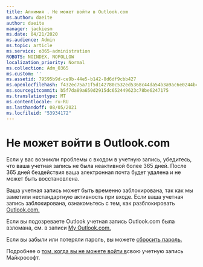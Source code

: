```yaml
---
title: Алхимия . Не может войти в Outlook.com
ms.author: daeite
author: daeite
manager: jackiesm
ms.date: 04/21/2020
ms.audience: Admin
ms.topic: article
ms.service: o365-administration
ROBOTS: NOINDEX, NOFOLLOW
localization_priority: Normal
ms.collection: Adm_O365
ms.custom: ''
ms.assetid: 79595b9d-ce9b-44e5-b142-8d6df9cbb427
ms.openlocfilehash: f432ec75a71f5d142780c532ed5368c44da54b3a9ac6e0244b4a4a5127b0acff
ms.sourcegitcommit: b5f7da89a650d2915dc652449623c78be6247175
ms.translationtype: MT
ms.contentlocale: ru-RU
ms.lasthandoff: 08/05/2021
ms.locfileid: "53934172"
---
```

# <a name="cant-sign-in-to-outlookcom"></a>Не может войти в Outlook.com

Если у вас возникли проблемы с входом в учетную запись, убедитесь, что ваша учетная запись не была неактивной более 365 дней. После 365 дней бездействия ваша электронная почта будет удалена и не может быть восстановлена.
  
Ваша учетная запись может быть временно заблокирована, так как мы заметили нестандартную активность при входе. Если ваша учетная запись заблокирована, ознакомьтесь с тем, как разблокировать [Outlook.com.](https://support.office.com/article/f4ad2701-d166-4d8b-8a6a-9af2a1f8a4c4.aspx) 
  
Если вы подозреваете Outlook учетная запись Outlook.com была взломана, см. в записи [My Outlook.com.](https://support.office.com/article/35993ac5-ac2f-494e-aacb-5232dda453d8.aspx)
  
Если вы забыли или потеряли пароль, вы можете [сбросить пароль.](https://go.microsoft.com/fwlink/p/?LinkID=242804)
  
Подробнее о [том, когда вы не можете войти в](https://go.microsoft.com/fwlink/p/?linkid=837479)свою учетную запись Майкрософт.
  


